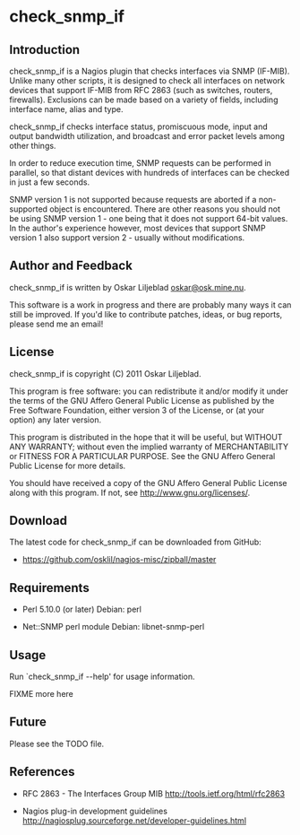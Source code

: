 check_snmp_if
=============

Introduction
------------

check_snmp_if is a Nagios plugin that checks interfaces via SNMP (IF-MIB). 
Unlike many other scripts, it is designed to check all interfaces on network
devices that support IF-MIB from RFC 2863 (such as switches, routers,
firewalls). Exclusions can be made based on a variety of fields, including
interface name, alias and type.

check_snmp_if checks interface status, promiscuous mode, input and output
bandwidth utilization, and broadcast and error packet levels among other
things.

In order to reduce execution time, SNMP requests can be performed in
parallel, so that distant devices with hundreds of interfaces can be checked
in just a few seconds.

SNMP version 1 is not supported because requests are aborted if a
non-supported object is encountered.  There are other reasons you should not
be using SNMP version 1 - one being that it does not support 64-bit values. 
In the author's experience however, most devices that support SNMP version 1
also support version 2 - usually without modifications.

Author and Feedback
-------------------

check_snmp_if is written by Oskar Liljeblad <oskar@osk.mine.nu>.

This software is a work in progress and there are probably many ways it can
still be improved. If you'd like to contribute patches, ideas, or bug
reports, please send me an email!

License
-------

check_snmp_if is copyright (C) 2011 Oskar Liljeblad.

This program is free software: you can redistribute it and/or modify
it under the terms of the GNU Affero General Public License as
published by the Free Software Foundation, either version 3 of the
License, or (at your option) any later version.

This program is distributed in the hope that it will be useful,
but WITHOUT ANY WARRANTY; without even the implied warranty of
MERCHANTABILITY or FITNESS FOR A PARTICULAR PURPOSE.  See the
GNU Affero General Public License for more details.

You should have received a copy of the GNU Affero General Public License
along with this program.  If not, see <http://www.gnu.org/licenses/>.

Download
--------

The latest code for check_snmp_if can be downloaded from GitHub:

 * <https://github.com/osklil/nagios-misc/zipball/master>

Requirements
------------

 * Perl 5.10.0 (or later)
   Debian: perl

 * Net::SNMP perl module
   Debian: libnet-snmp-perl

Usage
-----

Run `check_snmp_if --help' for usage information.

FIXME more here

Future
------

Please see the TODO file.

References
----------

 * RFC 2863 - The Interfaces Group MIB
   <http://tools.ietf.org/html/rfc2863>

 * Nagios plug-in development guidelines
   <http://nagiosplug.sourceforge.net/developer-guidelines.html>
